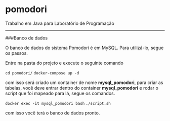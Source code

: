# pomodori
Trabalho em Java para Laboratório de Programação
___________________________________________________

###Banco de dados

O banco de dados do sistema Pomodori é em MySQL.
Para utilizá-lo, segue os passos.

Entre na pasta do projeto e execute o seguinte comando

`cd pomodori/`
`docker-compose up -d`

com isso será criado um container de nome **mysql_pomodori**, para criar as tabelas, 
você deve entrar dentro do container **mysql_pomodori** e rodar o script que foi 
mapeado para lá, segue os comandos.

`docker exec -it mysql_pomodori bash`
`./script.sh`

com isso você terá o banco de dados pronto.




